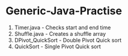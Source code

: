 # Generic-Java-Practise
1. Timer.java -  Checks start and end time
2. Shuffle.java - Creates a shuffle array
3. DPivot_QuickSort - Double Pivot Quick sort
4. QuickSort - Single Pivot Quick sort
